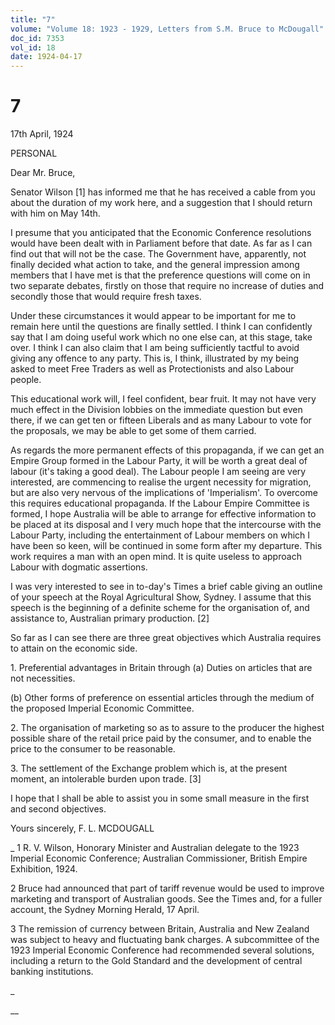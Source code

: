 ```yaml
---
title: "7"
volume: "Volume 18: 1923 - 1929, Letters from S.M. Bruce to McDougall"
doc_id: 7353
vol_id: 18
date: 1924-04-17
---
```


# 7

17th April, 1924

PERSONAL

Dear Mr. Bruce,

Senator Wilson [1] has informed me that he has received a cable from you about the duration of my work here, and a suggestion that I should return with him on May 14th.

I presume that you anticipated that the Economic Conference resolutions would have been dealt with in Parliament before that date. As far as I can find out that will not be the case. The Government have, apparently, not finally decided what action to take, and the general impression among members that I have met is that the preference questions will come on in two separate debates, firstly on those that require no increase of duties and secondly those that would require fresh taxes.

Under these circumstances it would appear to be important for me to remain here until the questions are finally settled. I think I can confidently say that I am doing useful work which no one else can, at this stage, take over. I think I can also claim that I am being sufficiently tactful to avoid giving any offence to any party. This is, I think, illustrated by my being asked to meet Free Traders as well as Protectionists and also Labour people.

This educational work will, I feel confident, bear fruit. It may not have very much effect in the Division lobbies on the immediate question but even there, if we can get ten or fifteen Liberals and as many Labour to vote for the proposals, we may be able to get some of them carried.

As regards the more permanent effects of this propaganda, if we can get an Empire Group formed in the Labour Party, it will be worth a great deal of labour (it's taking a good deal). The Labour people I am seeing are very interested, are commencing to realise the urgent necessity for migration, but are also very nervous of the implications of 'Imperialism'. To overcome this requires educational propaganda. If the Labour Empire Committee is formed, I hope Australia will be able to arrange for effective information to be placed at its disposal and I very much hope that the intercourse with the Labour Party, including the entertainment of Labour members on which I have been so keen, will be continued in some form after my departure. This work requires a man with an open mind. It is quite useless to approach Labour with dogmatic assertions.

I was very interested to see in to-day's Times a brief cable giving an outline of your speech at the Royal Agricultural Show, Sydney. I assume that this speech is the beginning of a definite scheme for the organisation of, and assistance to, Australian primary production. [2]

So far as I can see there are three great objectives which Australia requires to attain on the economic side.

1\. Preferential advantages in Britain through (a) Duties on articles that are not necessities.

(b) Other forms of preference on essential articles through the medium of the proposed Imperial Economic Committee.

2\. The organisation of marketing so as to assure to the producer the highest possible share of the retail price paid by the consumer, and to enable the price to the consumer to be reasonable.

3\. The settlement of the Exchange problem which is, at the present moment, an intolerable burden upon trade. [3]

I hope that I shall be able to assist you in some small measure in the first and second objectives.

Yours sincerely, F. L. MCDOUGALL 

_ 1 R. V. Wilson, Honorary Minister and Australian delegate to the 1923 Imperial Economic Conference; Australian Commissioner, British Empire Exhibition, 1924.

2 Bruce had announced that part of tariff revenue would be used to improve marketing and transport of Australian goods. See the Times and, for a fuller account, the Sydney Morning Herald, 17 April.

3 The remission of currency between Britain, Australia and New Zealand was subject to heavy and fluctuating bank charges. A subcommittee of the 1923 Imperial Economic Conference had recommended several solutions, including a return to the Gold Standard and the development of central banking institutions.

_

__

